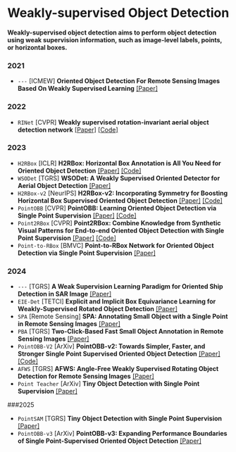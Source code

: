 # Weakly-supervised Object Detection

**Weakly-supervised object detection aims to perform object detection using weak supervision information, such as image-level labels, points, or horizontal boxes.**

### 2021
- `---` [ICMEW] **Oriented Object Detection For Remote Sensing Images Based On Weakly Supervised Learning** [[Paper]](https://ieeexplore.ieee.org/abstract/document/9455957?casa_token=x3jK_8szB8sAAAAA:0UV4id4FbO-zSz7X_5Px7CAiZrgHlcdO5gEdspfubB2hZr4CMKWShzdjprnTDEufOL3AhQ3FnZn_) 

### 2022
- `RINet` [CVPR] **Weakly supervised rotation-invariant aerial object detection network** [[Paper]](https://openaccess.thecvf.com/content/CVPR2022/html/Feng_Weakly_Supervised_Rotation-Invariant_Aerial_Object_Detection_Network_CVPR_2022_paper.html) [[Code]](https://github.com/XiaoxFeng/RINet)

### 2023
- `H2RBox` [ICLR] **H2RBox: Horizontal Box Annotation is All You Need for Oriented Object Detection** [[Paper]](https://arxiv.org/abs/2210.06742) [[Code]](https://github.com/yangxue0827/h2rbox-mmrotate)
- `WSODet` [TGRS] **WSODet: A Weakly Supervised Oriented Detector for Aerial Object Detection** [[Paper]](https://ieeexplore.ieee.org/document/10049586)
- `H2RBox-v2` [NeurIPS] **H2RBox-v2: Incorporating Symmetry for Boosting Horizontal Box Supervised Oriented Object Detection** [[Paper]](https://arxiv.org/abs/2304.04403) [[Code]](https://github.com/open-mmlab/mmrotate/tree/dev-1.x/configs/h2rbox_v2)
- `PointOBB` [CVPR] **PointOBB: Learning Oriented Object Detection via Single Point Supervision** [[Paper]](https://arxiv.org/abs/2311.14757) [[Code]](https://github.com/Luo-Z13/pointobb)
- `Point2RBox` [CVPR] **Point2RBox: Combine Knowledge from Synthetic Visual Patterns for End-to-end Oriented Object Detection with Single Point Supervision** [[Paper]](https://arxiv.org/abs/2311.14758) [[Code]](https://github.com/yuyi1005/point2rbox-mmrotate/tree/dev-1.x/configs/point2rbox)
- `Point-to-RBox` [BMVC] **Point-to-RBox Network for Oriented Object Detection via Single Point Supervision** [[Paper]](https://papers.bmvc2023.org/0323.pdf)
### 2024
- `---` [TGRS] **A Weak Supervision Learning Paradigm for Oriented Ship Detection in SAR Image** [[Paper]](https://ieeexplore.ieee.org/document/10463064)
- `EIE-Det` [TETCI] **Explicit and Implicit Box Equivariance Learning for Weakly-Supervised Rotated Object Detection** [[Paper]](https://ieeexplore.ieee.org/document/10535195)
- `SPA` [Remote Sensing] **SPA: Annotating Small Object with a Single Point in Remote Sensing Images** [[Paper]](https://www.mdpi.com/2072-4292/16/14/2515)
- `PBA` [TGRS] **Two-Click-Based Fast Small Object Annotation in Remote Sensing Images** [[Paper]](https://ieeexplore.ieee.org/document/10634559)
- `PointOBB-V2` [ArXiv] **PointOBB-v2: Towards Simpler, Faster, and Stronger Single Point Supervised Oriented Object Detection** [[Paper]](https://arxiv.org/abs/2410.08210) [[Code]](https://github.com/taugeren/PointOBB-v2)
- `AFWS` [TGRS] **AFWS: Angle-Free Weakly Supervised Rotating Object Detection for Remote Sensing Images** [[Paper]](https://ieeexplore.ieee.org/document/10731721)
- `Point Teacher` [ArXiv] **Tiny Object Detection with Single Point Supervision** [[Paper]](https://arxiv.org/pdf/2412.05837)

###2025
- `PointSAM` [TGRS] **Tiny Object Detection with Single Point Supervision** [[Paper]](https://ieeexplore.ieee.org/document/10839471)
- `PointOBB-v3` [ArXiv] **PointOBB-v3: Expanding Performance Boundaries of Single Point-Supervised Oriented Object Detection** [[Paper]](https://arxiv.org/abs/2501.13898)
